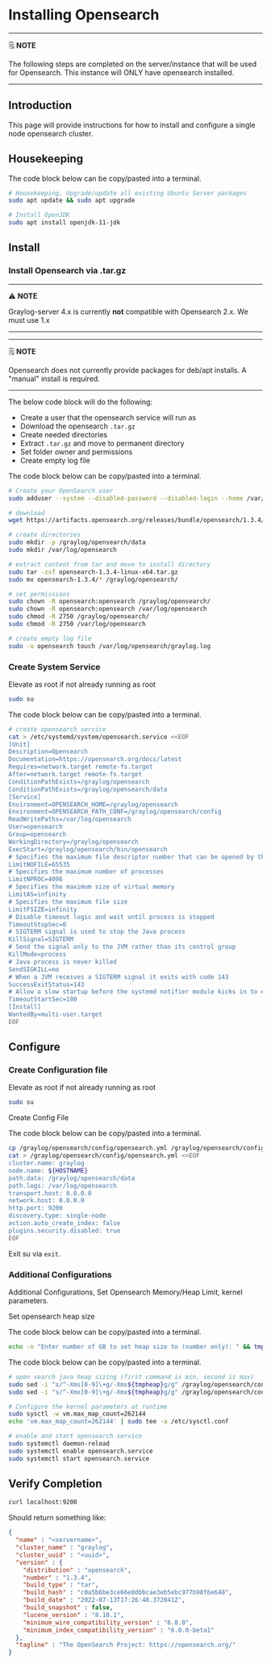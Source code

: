 # Installing Opensearch

---
🗒️ **NOTE**

The following steps are completed on the server/instance that will be used for Opensearch. This instance will ONLY have opensearch installed.

---

## Introduction

This page will provide instructions for how to install and configure a single node opensearch cluster.

## Housekeeping

The code block below can be copy/pasted into a terminal.

```sh
# Housekeeping, Upgrade/update all existing Ubuntu Server packages
sudo apt update && sudo apt upgrade

# Install OpenJDK
sudo apt install openjdk-11-jdk

```

## Install

### Install Opensearch via .tar.gz

---
⚠️ **NOTE**

Graylog-server 4.x is currently **not** compatible with Opensearch 2.x. We must use 1.x

---

---
🗒️ **NOTE**

Opensearch does not currently provide packages for deb/apt installs. A "manual" install is required.

---

The below code block will do the following:

* Create a user that the opensearch service will run as
* Download the opensearch `.tar.gz`
* Create needed directories
* Extract `.tar.gz` and move to permanent directory
* Set folder owner and permissions
* Create empty log file

The code block below can be copy/pasted into a terminal.

``` sh
# Create your OpenSearch user
sudo adduser --system --disabled-password --disabled-login --home /var/empty --no-create-home --quiet --force-badname --group opensearch

# download
wget https://artifacts.opensearch.org/releases/bundle/opensearch/1.3.4/opensearch-1.3.4-linux-x64.tar.gz

# create directories
sudo mkdir -p /graylog/opensearch/data
sudo mkdir /var/log/opensearch

# extract content from tar and move to install directory
sudo tar -zxf opensearch-1.3.4-linux-x64.tar.gz
sudo mv opensearch-1.3.4/* /graylog/opensearch/

# set permissions
sudo chown -R opensearch:opensearch /graylog/opensearch/
sudo chown -R opensearch:opensearch /var/log/opensearch
sudo chmod -R 2750 /graylog/opensearch/
sudo chmod -R 2750 /var/log/opensearch

# create empty log file
sudo -u opensearch touch /var/log/opensearch/graylog.log

```

### Create System Service

Elevate as root if not already running as root

```sh
sudo su

```

The code block below can be copy/pasted into a terminal.

```sh
# create opensearch service
cat > /etc/systemd/system/opensearch.service <<EOF
[Unit]
Description=Opensearch
Documentation=https://opensearch.org/docs/latest
Requires=network.target remote-fs.target
After=network.target remote-fs.target
ConditionPathExists=/graylog/opensearch
ConditionPathExists=/graylog/opensearch/data
[Service]
Environment=OPENSEARCH_HOME=/graylog/opensearch
Environment=OPENSEARCH_PATH_CONF=/graylog/opensearch/config
ReadWritePaths=/var/log/opensearch
User=opensearch
Group=opensearch
WorkingDirectory=/graylog/opensearch
ExecStart=/graylog/opensearch/bin/opensearch
# Specifies the maximum file descriptor number that can be opened by this process
LimitNOFILE=65535
# Specifies the maximum number of processes
LimitNPROC=4096
# Specifies the maximum size of virtual memory
LimitAS=infinity
# Specifies the maximum file size
LimitFSIZE=infinity
# Disable timeout logic and wait until process is stopped
TimeoutStopSec=0
# SIGTERM signal is used to stop the Java process
KillSignal=SIGTERM
# Send the signal only to the JVM rather than its control group
KillMode=process
# Java process is never killed
SendSIGKILL=no
# When a JVM receives a SIGTERM signal it exits with code 143
SuccessExitStatus=143
# Allow a slow startup before the systemd notifier module kicks in to extend the timeout
TimeoutStartSec=180
[Install]
WantedBy=multi-user.target
EOF

```

## Configure

### Create Configuration file

Elevate as root if not already running as root

```sh
sudo su

```

Create Config File

The code block below can be copy/pasted into a terminal.

```sh
cp /graylog/opensearch/config/opensearch.yml /graylog/opensearch/config/opensearch.yml.bak
cat > /graylog/opensearch/config/opensearch.yml <<EOF
cluster.name: graylog
node.name: ${HOSTNAME}
path.data: /graylog/opensearch/data
path.logs: /var/log/opensearch
transport.host: 0.0.0.0
network.host: 0.0.0.0
http.port: 9200
discovery.type: single-node
action.auto_create_index: false
plugins.security.disabled: true
EOF

```

Exit su via `exit`.

### Additional Configurations

Additional Configurations, Set Opensearch Memory/Heap Limit, kernel parameters.

Set opensearch heap size

The code block below can be copy/pasted into a terminal.

```sh
echo -n "Enter number of GB to set heap size to (number only): " && tmpheap=$(head -1 </dev/stdin)

```

The code block below can be copy/pasted into a terminal.

```sh
# open search java heap sizing (first command is min, second is max)
sudo sed -i "s/^-Xms[0-9]\+g/-Xms${tmpheap}g/g" /graylog/opensearch/config/jvm.options
sudo sed -i "s/^-Xmx[0-9]\+g/-Xmx${tmpheap}g/g" /graylog/opensearch/config/jvm.options

# Configure the kernel parameters at runtime
sudo sysctl -w vm.max_map_count=262144
echo 'vm.max_map_count=262144' | sudo tee -a /etc/sysctl.conf

# enable and start opensearch service
sudo systemctl daemon-reload
sudo systemctl enable opensearch.service
sudo systemctl start opensearch.service

```

## Verify Completion

```sh
curl localhost:9200
```

Should return something like:

```json
{
  "name" : "<servername>",
  "cluster_name" : "graylog",
  "cluster_uuid" : "<uuid>",
  "version" : {
    "distribution" : "opensearch",
    "number" : "1.3.4",
    "build_type" : "tar",
    "build_hash" : "c0a5b6be3ce66e8dbbcae3eb5ebc977b98f6e648",
    "build_date" : "2022-07-13T17:26:48.372041Z",
    "build_snapshot" : false,
    "lucene_version" : "8.10.1",
    "minimum_wire_compatibility_version" : "6.8.0",
    "minimum_index_compatibility_version" : "6.0.0-beta1"
  },
  "tagline" : "The OpenSearch Project: https://opensearch.org/"
}
```